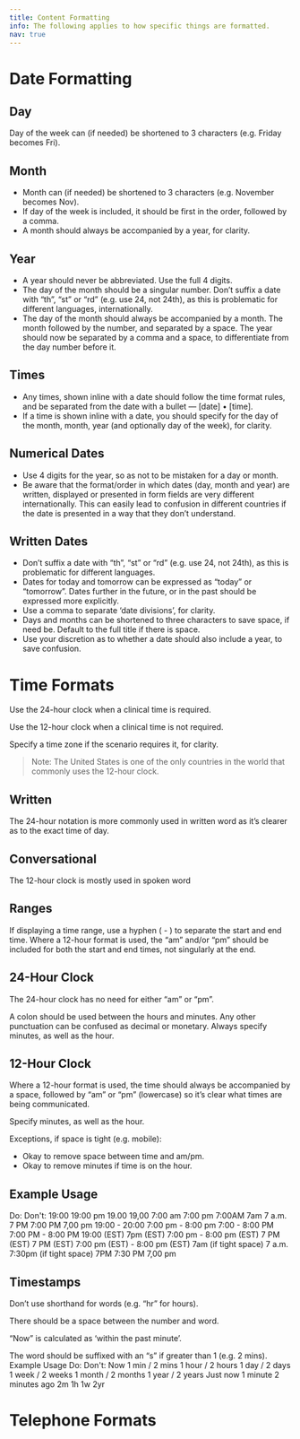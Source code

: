 ```yaml
---
title: Content Formatting
info: The following applies to how specific things are formatted.
nav: true
---
```

# Date Formatting
## Day
Day of the week can (if needed) be shortened to 3 characters (e.g. Friday becomes Fri).

## Month
- Month can (if needed) be shortened to 3 characters (e.g. November becomes Nov).
- If day of the week is included, it should be first in the order, followed by a comma.
- A month should always be accompanied by a year, for clarity.

## Year
- A year should never be abbreviated. Use the full 4 digits.
- The day of the month should be a singular number. Don’t suffix a date with “th”, “st” or “rd” (e.g. use 24, not 24th), as this is problematic for different languages, internationally.
- The day of the month should always be accompanied by a month. The month followed by the number, and separated by a space. The year should now be separated by a comma and a space, to differentiate from the day number before it.

## Times
- Any times, shown inline with a date should follow the time format rules, and be separated from the date with a bullet — [date] • [time].
- If a time is shown inline with a date, you should specify for the day of the month, month, year (and optionally day of the week), for clarity.

## Numerical Dates
- Use 4 digits for the year, so as not to be mistaken for a day or month.
- Be aware that the format/order in which dates (day, month and year) are written, displayed or presented in form fields are very different internationally. This can easily lead to confusion in different countries if the date is presented in a way that they don’t understand.

## Written Dates
- Don’t suffix a date with “th”, “st” or “rd” (e.g. use 24, not 24th), as this is problematic for different languages.
- Dates for today and tomorrow can be expressed as “today” or “tomorrow”. Dates further in the future, or in the past should be expressed more explicitly.
- Use a comma to separate ‘date divisions’, for clarity.
- Days and months can be shortened to three characters to save space, if need be. Default to the full title if there is space.
- Use your discretion as to whether a date should also include a year, to save confusion.

# Time Formats

Use the 24-hour clock when a clinical time is required.

Use the 12-hour clock when a clinical time is not required.

Specify a time zone if the scenario requires it, for clarity.

>Note: The United States is one of the only countries in the world that commonly uses the 12-hour clock.

## Written
The 24-hour notation is more commonly used in written word as it’s clearer as to the exact time of day.

## Conversational
The 12-hour clock is mostly used in spoken word

## Ranges
If displaying a time range, use a hyphen ( - ) to separate the start and end time. Where a 12-hour format is used, the “am” and/or “pm” should be included for both the start and end times, not singularly at the end.


## 24-Hour Clock
The 24-hour clock has no need for either “am” or “pm”.

A colon should be used between the hours and minutes. Any other punctuation can be confused as decimal or monetary.
Always specify minutes, as well as the hour.

## 12-Hour Clock
Where a 12-hour format is used, the time should always be accompanied by a space, followed by “am” or “pm” (lowercase) so it’s clear what times are being communicated.

Specify minutes, as well as the hour.

Exceptions, if space is tight (e.g. mobile):
- Okay to remove space between time and am/pm.
- Okay to remove minutes if time is on the hour.

## Example Usage
Do:
Don't:
19:00
19:00 pm
19.00
19,00
7:00 am
7:00 pm
7:00AM
7am
7 a.m.
7 PM
7:00 PM
7,00 pm
19:00 - 20:00
7:00 pm - 8:00 pm
7:00 - 8:00 PM
7:00 PM - 8:00 PM
19:00 (EST)
7pm (EST)
7:00 pm - 8:00 pm (EST)
7 PM (EST)
7 PM (EST)
7:00 pm (EST) - 8:00 pm (EST)
7am (if tight space)
7 a.m.
7:30pm (if tight space)
7PM
7:30 PM
7,00 pm

## Timestamps
Don’t use shorthand for words (e.g. “hr” for hours).

There should be a space between the number and word.

“Now” is calculated as ‘within the past minute’.

The word should be suffixed with an “s” if greater than 1 (e.g. 2 mins).
Example Usage
Do:
Don't:
Now
1 min / 2 mins
1 hour / 2 hours
1 day / 2 days
1 week / 2 weeks
1 month / 2 months
1 year / 2 years
Just now
1 minute
2 minutes ago
2m
1h
1w
2yr

# Telephone Formats
